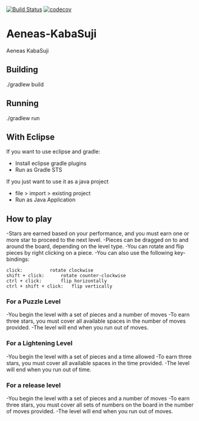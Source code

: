 [![Build Status](https://travis-ci.org/Cheddarpuffs/Aeneas-KabaSuji.svg?branch=master)](https://travis-ci.org/Cheddarpuffs/Aeneas-KabaSuji)
[![codecov](https://codecov.io/gh/Cheddarpuffs/Aeneas-KabaSuji/branch/master/graph/badge.svg)](https://codecov.io/gh/Cheddarpuffs/Aeneas-KabaSuji)


# Aeneas-KabaSuji
Aeneas KabaSuji


## Building
./gradlew build

## Running
./gradlew run

## With Eclipse

If you want to use eclipse and gradle:

 - Install eclipse gradle plugins
 - Run as Gradle STS

If you just want to use it as a java project

 - file > import > existing project
 - Run as Java Application


## How to play
-Stars are earned based on your performance, and you must earn one or more star to proceed to the next level.
-Pieces can be dragged on to and around the board, depending on the level type.
-You can rotate and flip pieces by right clicking on a piece.
-You can also use the following key-bindings:
```
click:			rotate clockwise
shift + click:		rotate counter-clockwise
ctrl + click:		flip horizontally
ctrl + shift + click: 	flip vertically
```

### For a Puzzle Level

-You begin the level with a set of pieces and a number of moves
-To earn three stars, you must cover all available spaces in the number of moves provided.
-The level will end when you run out of moves.


### For a Lightening Level

-You begin the level with a set of pieces and a time allowed
-To earn three stars, you must cover all available spaces in the time provided.
-The level will end when you run out of time.


### For a release level

-You begin the level with a set of pieces and a number of moves
-To earn three stars, you must cover all sets of numbers on the board in the number of moves provided.
-The level will end when you run out of moves.
